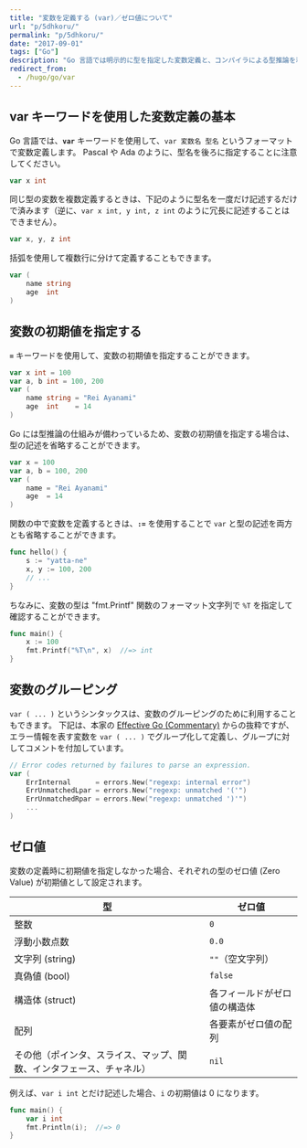 ```yaml
---
title: "変数を定義する (var)／ゼロ値について"
url: "p/5dhkoru/"
permalink: "p/5dhkoru/"
date: "2017-09-01"
tags: ["Go"]
description: "Go 言語では明示的に型を指定した変数定義と、コンパイラによる型推論を利用した変数定義を行うことができます。"
redirect_from:
  - /hugo/go/var
---
```


var キーワードを使用した変数定義の基本
----

Go 言語では、__`var`__ キーワードを使用して、`var 変数名 型名` というフォーマットで変数定義します。
Pascal や Ada のように、型名を後ろに指定することに注意してください。

~~~ go
var x int
~~~

同じ型の変数を複数定義するときは、下記のように型名を一度だけ記述するだけで済みます（逆に、`var x int, y int, z int` のように冗長に記述することはできません）。

~~~ go
var x, y, z int
~~~

括弧を使用して複数行に分けて定義することもできます。

~~~ go
var (
	name string
	age  int
)
~~~


変数の初期値を指定する
----

__`=`__ キーワードを使用して、変数の初期値を指定することができます。

~~~ go
var x int = 100
var a, b int = 100, 200
var (
	name string = "Rei Ayanami"
	age  int    = 14
)
~~~

Go には型推論の仕組みが備わっているため、変数の初期値を指定する場合は、型の記述を省略することができます。

~~~ go
var x = 100
var a, b = 100, 200
var (
	name = "Rei Ayanami"
	age  = 14
)
~~~

関数の中で変数を定義するときは、__`:=`__ を使用することで `var` と型の記述を両方とも省略することができます。

~~~ go
func hello() {
	s := "yatta-ne"
	x, y := 100, 200
	// ...
}
~~~

ちなみに、変数の型は "fmt.Printf" 関数のフォーマット文字列で `%T` を指定して確認することができます。

~~~ go
func main() {
	x := 100
	fmt.Printf("%T\n", x)  //=> int
}
~~~


変数のグルーピング
----

`var ( ... )` というシンタックスは、変数のグルーピングのために利用することもできます。
下記は、本家の [Effective Go (Commentary)](https://golang.org/doc/effective_go.html#commentary) からの抜粋ですが、エラー情報を表す変数を `var ( ... )` でグループ化して定義し、グループに対してコメントを付加しています。


~~~ go
// Error codes returned by failures to parse an expression.
var (
    ErrInternal      = errors.New("regexp: internal error")
    ErrUnmatchedLpar = errors.New("regexp: unmatched '('")
    ErrUnmatchedRpar = errors.New("regexp: unmatched ')'")
    ...
)
~~~


ゼロ値
----

変数の定義時に初期値を指定しなかった場合、それぞれの型のゼロ値 (Zero Value) が初期値として設定されます。

| 型 | ゼロ値 |
| ---- | ---- |
| 整数 | `0` |
| 浮動小数点数 | `0.0` |
| 文字列 (string) | `""`（空文字列） |
| 真偽値 (bool) | `false` |
| 構造体 (struct) | 各フィールドがゼロ値の構造体 |
| 配列 | 各要素がゼロ値の配列 |
| その他（ポインタ、スライス、マップ、関数、インタフェース、チャネル） | `nil` |

例えば、`var i int` とだけ記述した場合、`i` の初期値は 0 になります。

~~~ go
func main() {
	var i int
	fmt.Println(i);  //=> 0
}
~~~


